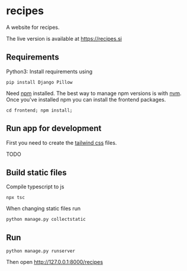 # recipes
A website for recipes.

The live version is available at https://recipes.si

## Requirements

Python3:
Install requirements using

```
pip install Django Pillow
```

Need [npm](https://www.npmjs.com/) installed. The best way to manage npm versions is with [nvm](https://github.com/nvm-sh/nvm).
Once you've installed npm you can install the frontend packages.
```
cd frontend; npm install;
```

## Run app for development

First you need to create the [tailwind css](https://tailwindcss.com/) files.

TODO

## Build static files

Compile typescript to js
```
npx tsc
```

When changing static files run
```
python manage.py collectstatic
```

## Run
```
python manage.py runserver
```

Then open http://127.0.0.1:8000/recipes
